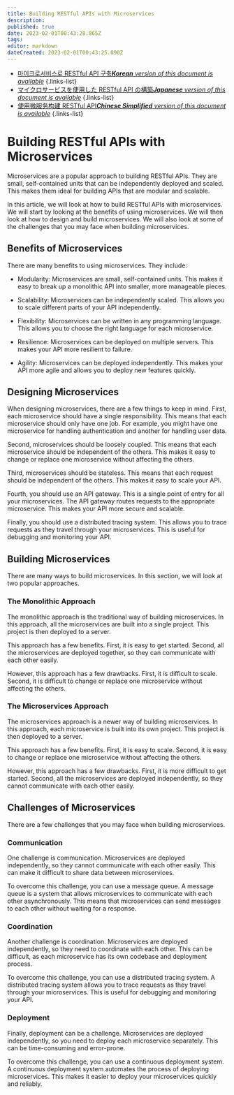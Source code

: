 ```yaml
---
title: Building RESTful APIs with Microservices
description: 
published: true
date: 2023-02-01T00:43:28.865Z
tags: 
editor: markdown
dateCreated: 2023-02-01T00:43:25.090Z
---
```


- [마이크로서비스로 RESTful API 구축***Korean** version of this document is available*](/ko/Knowledge-base/Backend/building-restful-apis-with-microservices)
{.links-list}
- [マイクロサービスを使用した RESTful API の構築***Japanese** version of this document is available*](/ja/Knowledge-base/Backend/building-restful-apis-with-microservices)
{.links-list}
- [使用微服务构建 RESTful API***Chinese Simplified** version of this document is available*](/zh/Knowledge-base/Backend/building-restful-apis-with-microservices)
{.links-list}



# Building RESTful APIs with Microservices

Microservices are a popular approach to building RESTful APIs. They are small, self-contained units that can be independently deployed and scaled. This makes them ideal for building APIs that are modular and scalable.

In this article, we will look at how to build RESTful APIs with microservices. We will start by looking at the benefits of using microservices. We will then look at how to design and build microservices. We will also look at some of the challenges that you may face when building microservices.

## Benefits of Microservices

There are many benefits to using microservices. They include:

- Modularity: Microservices are small, self-contained units. This makes it easy to break up a monolithic API into smaller, more manageable pieces.

- Scalability: Microservices can be independently scaled. This allows you to scale different parts of your API independently.

- Flexibility: Microservices can be written in any programming language. This allows you to choose the right language for each microservice.

- Resilience: Microservices can be deployed on multiple servers. This makes your API more resilient to failure.

- Agility: Microservices can be deployed independently. This makes your API more agile and allows you to deploy new features quickly.

## Designing Microservices

When designing microservices, there are a few things to keep in mind. First, each microservice should have a single responsibility. This means that each microservice should only have one job. For example, you might have one microservice for handling authentication and another for handling user data.

Second, microservices should be loosely coupled. This means that each microservice should be independent of the others. This makes it easy to change or replace one microservice without affecting the others.

Third, microservices should be stateless. This means that each request should be independent of the others. This makes it easy to scale your API.

Fourth, you should use an API gateway. This is a single point of entry for all your microservices. The API gateway routes requests to the appropriate microservice. This makes your API more secure and scalable.

Finally, you should use a distributed tracing system. This allows you to trace requests as they travel through your microservices. This is useful for debugging and monitoring your API.

## Building Microservices

There are many ways to build microservices. In this section, we will look at two popular approaches.

### The Monolithic Approach

The monolithic approach is the traditional way of building microservices. In this approach, all the microservices are built into a single project. This project is then deployed to a server.

This approach has a few benefits. First, it is easy to get started. Second, all the microservices are deployed together, so they can communicate with each other easily.

However, this approach has a few drawbacks. First, it is difficult to scale. Second, it is difficult to change or replace one microservice without affecting the others.

### The Microservices Approach

The microservices approach is a newer way of building microservices. In this approach, each microservice is built into its own project. This project is then deployed to a server.

This approach has a few benefits. First, it is easy to scale. Second, it is easy to change or replace one microservice without affecting the others.

However, this approach has a few drawbacks. First, it is more difficult to get started. Second, all the microservices are deployed independently, so they cannot communicate with each other easily.

## Challenges of Microservices

There are a few challenges that you may face when building microservices.

### Communication

One challenge is communication. Microservices are deployed independently, so they cannot communicate with each other easily. This can make it difficult to share data between microservices.

To overcome this challenge, you can use a message queue. A message queue is a system that allows microservices to communicate with each other asynchronously. This means that microservices can send messages to each other without waiting for a response.

### Coordination

Another challenge is coordination. Microservices are deployed independently, so they need to coordinate with each other. This can be difficult, as each microservice has its own codebase and deployment process.

To overcome this challenge, you can use a distributed tracing system. A distributed tracing system allows you to trace requests as they travel through your microservices. This is useful for debugging and monitoring your API.

### Deployment

Finally, deployment can be a challenge. Microservices are deployed independently, so you need to deploy each microservice separately. This can be time-consuming and error-prone.

To overcome this challenge, you can use a continuous deployment system. A continuous deployment system automates the process of deploying microservices. This makes it easier to deploy your microservices quickly and reliably.
